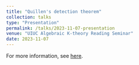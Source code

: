 ```yaml
---
title: "Quillen's detection theorem"
collection: talks
type: "Presentation"
permalink: /talks/2023-11-07-presentation
venue: "UIUC Algebraic K-theory Reading Seminar"
date: 2023-11-07
---
```


For more information, see [here](https://jiantongliu.github.io/597K/). 
